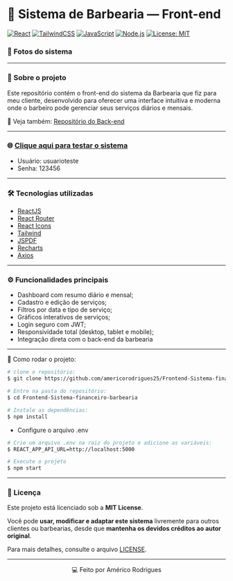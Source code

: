 # 💈 Sistema de Barbearia — Front-end

[![React](https://img.shields.io/badge/React-20232A?style=for-the-badge&logo=react&logoColor=61DAFB)](https://react.dev/)
[![TailwindCSS](https://img.shields.io/badge/TailwindCSS-0F172A?style=for-the-badge&logo=tailwindcss&logoColor=38B2AC)](https://tailwindcss.com/)
[![JavaScript](https://img.shields.io/badge/JavaScript-F7DF1E?style=for-the-badge&logo=javascript&logoColor=000)](https://developer.mozilla.org/docs/Web/JavaScript)
[![Node.js](https://img.shields.io/badge/Node.js-339933?style=for-the-badge&logo=node.js&logoColor=white)](https://nodejs.org/)
[![License: MIT](https://img.shields.io/badge/License-MIT-green?style=for-the-badge)](./LICENSE)

### 📸 Fotos do sistema


---

### 📘 Sobre o projeto
<p>Este repositório contém o front-end do sistema da Barbearia que fiz para meu cliente, desenvolvido para oferecer uma interface intuitiva e moderna onde o barbeiro pode gerenciar seus serviços diários e mensais.</p>

🔗 Veja também: <a href="https://github.com/americorodrigues25/Backend-Sistema-financeiro-barbearia">Repositório do Back-end</a>

--- 

### 🌐 [**Clique aqui para testar o sistema**](https://sistema-barbearia-cabeca.vercel.app/)
* Usuário: usuarioteste
* Senha: 123456

---

### 🛠️ Tecnologias utilizadas
* [ReactJS](https://react.dev/)
* [React Router](https://reactrouter.com/)
* [React Icons](https://react-icons.github.io/react-icons/)
* [Tailwind](https://tailwindcss.com/)
* [JSPDF](https://www.npmjs.com/package/jspdf-autotable)
* [Recharts](https://recharts.github.io/en-US)
* [Axios](https://axios-http.com/ptbr/docs/intro)

---

### ⚙️ Funcionalidades principais
* Dashboard com resumo diário e mensal;
* Cadastro e edição de serviços;
* Filtros por data e tipo de serviço;
* Gráficos interativos de serviços;
* Login seguro com JWT;
* Responsividade total (desktop, tablet e mobile);
* Integração direta com o back-end da barbearia

---

🚀 Como rodar o projeto:

``` bash
# clone o repositório:
$ git clone https://github.com/americorodrigues25/Frontend-Sistema-financeiro-barbearia.git
```

``` bash
# Entre na pasta do repositório:
$ cd Frontend-Sistema-financeiro-barbearia
```

``` bash
# Instale as dependências:
$ npm install
```

* Configure o arquivo .env

``` bash
# Crie um arquivo .env na raiz do projeto e adicione as variáveis:
$ REACT_APP_API_URL=http://localhost:5000
```

``` bash
# Execute o projeto
$ npm start
```

---

### 🧾 Licença
Este projeto está licenciado sob a **MIT License**.   

Você pode **usar, modificar e adaptar este sistema** livremente para outros clientes ou barbearias, desde que **mantenha os devidos créditos ao autor original**.  

Para mais detalhes, consulte o arquivo [LICENSE](./LICENSE).

---

<div align="center">💻 Feito por Américo Rodrigues</div>

